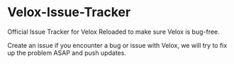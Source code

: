 # Velox-Issue-Tracker
Official Issue Tracker for Velox Reloaded to make sure Velox is bug-free.

Create an issue if you encounter a bug or issue with Velox, we will try to fix up the problem ASAP and push updates.
